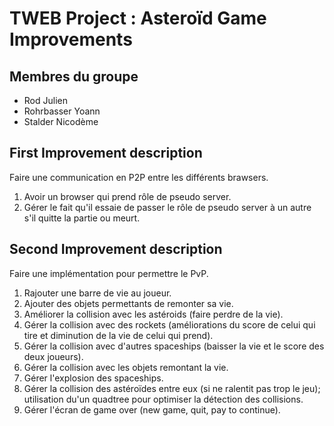 # TWEB Project : Asteroïd Game Improvements


## Membres du groupe

* Rod Julien
* Rohrbasser Yoann
* Stalder Nicodème

## First Improvement description 

Faire une communication en P2P entre les différents brawsers.

1. Avoir un browser qui prend rôle de pseudo server.
2. Gérer le fait qu'il essaie de passer le rôle de pseudo server à 
un autre s'il quitte la partie ou meurt.


## Second Improvement description

Faire une implémentation pour permettre le PvP.

1. Rajouter une barre de vie au joueur.
2. Ajouter des objets permettants de remonter sa vie.
3. Améliorer la collision avec les astéroids (faire perdre de la vie).
4. Gérer la collision avec des rockets (améliorations du score de celui qui
tire et diminution de la vie de celui qui prend).
5. Gérer la collision avec d'autres spaceships (baisser la vie et le score des
deux joueurs).
6. Gérer la collision avec les objets remontant la vie.
7. Gérer l'explosion des spaceships.
8. Gérer la collision des astéroïdes entre eux (si ne ralentit pas trop le jeu); utilisation du'un quadtree pour optimiser la détection des collisions.
9. Gérer l'écran de game over (new game, quit, pay to continue).
